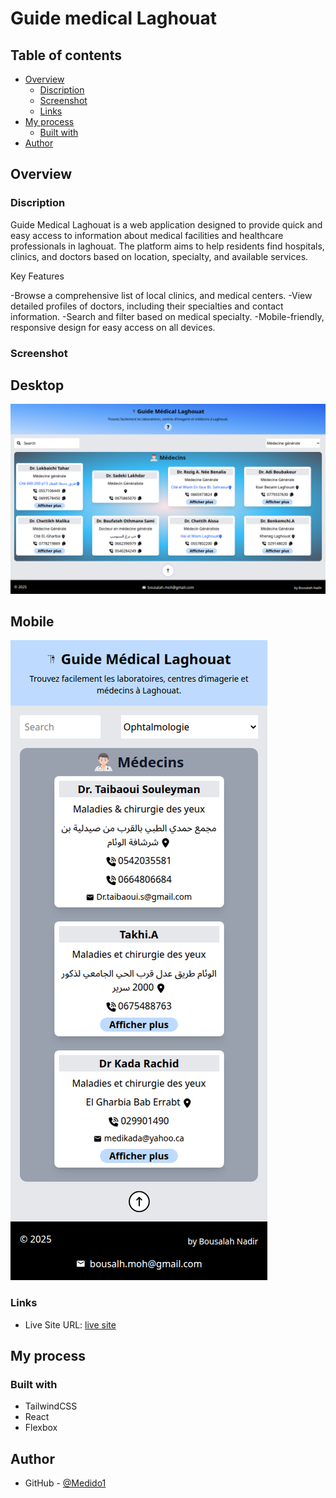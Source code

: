 # Guide medical Laghouat
## Table of contents

- [Overview](#overview)
  - [Discription](#the-challenge)
  - [Screenshot](#screenshot)
  - [Links](#links)
- [My process](#my-process)
  - [Built with](#built-with)
- [Author](#author)

## Overview

### Discription

Guide Medical Laghouat is a web application designed to provide quick and easy access to information about medical facilities and healthcare professionals in laghouat. The platform aims to help residents find hospitals, clinics, and doctors based on location, specialty, and available services.

Key Features

-Browse a comprehensive list of local clinics, and medical centers.
-View detailed profiles of doctors, including their specialties and contact information.
-Search and filter based on medical specialty.
-Mobile-friendly, responsive design for easy access on all devices.

### Screenshot

  ## Desktop
  ![](./screenshots/desktop.png)

  ## Mobile
  ![](./screenshots/Mobile.png)

### Links

- Live Site URL: [live site](https://guidemedicallaghouat.netlify.app/)

## My process

### Built with

- TailwindCSS
- React
- Flexbox

## Author

- GitHub - [@Medido1](https://github.com/Medido1)


